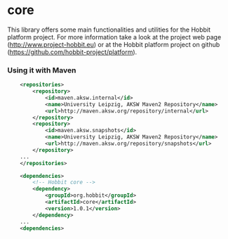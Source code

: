 # core
This library offers some main functionalities and utilities for the Hobbit platform project. For more information take a look at the project web page (http://www.project-hobbit.eu) or at the Hobbit platform project on github (https://github.com/hobbit-project/platform).

### Using it with Maven

```xml
	<repositories>
		<repository>
			<id>maven.aksw.internal</id>
			<name>University Leipzig, AKSW Maven2 Repository</name>
			<url>http://maven.aksw.org/repository/internal</url>
		</repository>
		<repository>
			<id>maven.aksw.snapshots</id>
			<name>University Leipzig, AKSW Maven2 Repository</name>
			<url>http://maven.aksw.org/repository/snapshots</url>
		</repository>
    ...
	</repositories>

	<dependencies>
		<!-- Hobbit core -->
		<dependency>
			<groupId>org.hobbit</groupId>
			<artifactId>core</artifactId>
			<version>1.0.1</version>
		</dependency>
    ...
	<dependencies>
```
